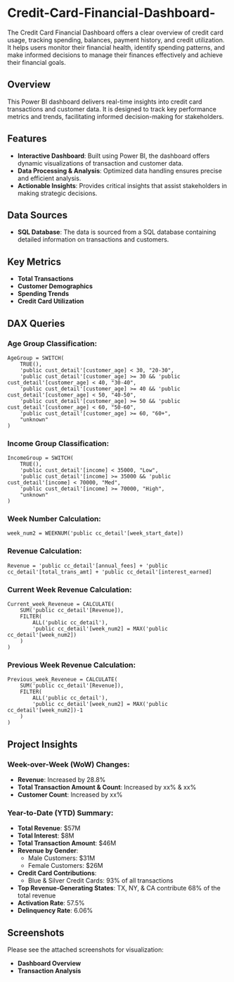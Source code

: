 # Credit-Card-Financial-Dashboard-
The Credit Card Financial Dashboard offers a clear overview of credit card usage, tracking spending, balances, payment history, and credit utilization. It helps users monitor their financial health, identify spending patterns, and make informed decisions to manage their finances effectively and achieve their financial goals.

## Overview
This Power BI dashboard delivers real-time insights into credit card transactions and customer data. It is designed to track key performance metrics and trends, facilitating informed decision-making for stakeholders.

## Features
- **Interactive Dashboard**: Built using Power BI, the dashboard offers dynamic visualizations of transaction and customer data.
- **Data Processing & Analysis**: Optimized data handling ensures precise and efficient analysis.
- **Actionable Insights**: Provides critical insights that assist stakeholders in making strategic decisions.

## Data Sources
- **SQL Database**: The data is sourced from a SQL database containing detailed information on transactions and customers.

## Key Metrics
- **Total Transactions**
- **Customer Demographics**
- **Spending Trends**
- **Credit Card Utilization**

## DAX Queries

### Age Group Classification:
```DAX
AgeGroup = SWITCH(
    TRUE(),
    'public cust_detail'[customer_age] < 30, "20-30",
    'public cust_detail'[customer_age] >= 30 && 'public cust_detail'[customer_age] < 40, "30-40",
    'public cust_detail'[customer_age] >= 40 && 'public cust_detail'[customer_age] < 50, "40-50",
    'public cust_detail'[customer_age] >= 50 && 'public cust_detail'[customer_age] < 60, "50-60",
    'public cust_detail'[customer_age] >= 60, "60+",
    "unknown"
)
```

### Income Group Classification:
```DAX
IncomeGroup = SWITCH(
    TRUE(),
    'public cust_detail'[income] < 35000, "Low",
    'public cust_detail'[income] >= 35000 && 'public cust_detail'[income] < 70000, "Med",
    'public cust_detail'[income] >= 70000, "High",
    "unknown"
)
```

### Week Number Calculation:
```DAX
week_num2 = WEEKNUM('public cc_detail'[week_start_date])
```

### Revenue Calculation:
```DAX
Revenue = 'public cc_detail'[annual_fees] + 'public cc_detail'[total_trans_amt] + 'public cc_detail'[interest_earned]
```

### Current Week Revenue Calculation:
```DAX
Current_week_Reveneue = CALCULATE(
    SUM('public cc_detail'[Revenue]),
    FILTER(
        ALL('public cc_detail'),
        'public cc_detail'[week_num2] = MAX('public cc_detail'[week_num2])
    )
)
```

### Previous Week Revenue Calculation:
```DAX
Previous_week_Reveneue = CALCULATE(
    SUM('public cc_detail'[Revenue]),
    FILTER(
        ALL('public cc_detail'),
        'public cc_detail'[week_num2] = MAX('public cc_detail'[week_num2])-1
    )
)
```

## Project Insights

### Week-over-Week (WoW) Changes:
- **Revenue**: Increased by 28.8%
- **Total Transaction Amount & Count**: Increased by xx% & xx%
- **Customer Count**: Increased by xx%

### Year-to-Date (YTD) Summary:
- **Total Revenue**: $57M
- **Total Interest**: $8M
- **Total Transaction Amount**: $46M
- **Revenue by Gender**:
  - Male Customers: $31M
  - Female Customers: $26M
- **Credit Card Contributions**:
  - Blue & Silver Credit Cards: 93% of all transactions
- **Top Revenue-Generating States**: TX, NY, & CA contribute 68% of the total revenue
- **Activation Rate**: 57.5%
- **Delinquency Rate**: 6.06%

## Screenshots
Please see the attached screenshots for visualization:
- **Dashboard Overview**
- **Transaction Analysis**
